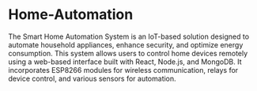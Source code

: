 # Home-Automation

The Smart Home Automation System is an IoT-based solution designed to 
automate household appliances, enhance security, and optimize energy 
consumption. This system allows users to control home devices remotely using a 
web-based interface built with React, Node.js, and MongoDB. It incorporates 
ESP8266 modules for wireless communication, relays for device control, and 
various sensors for automation.
